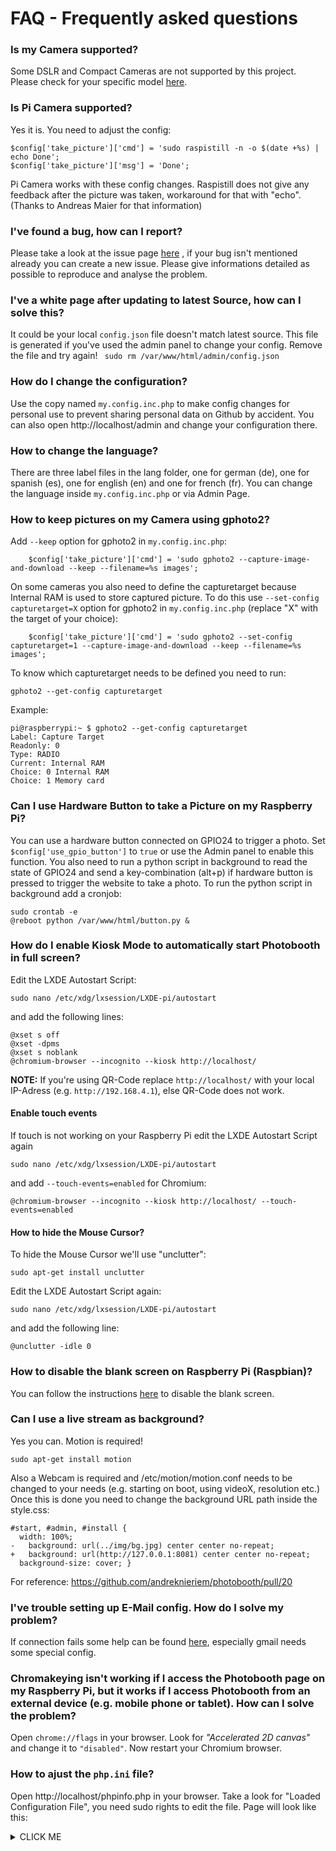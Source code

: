 # FAQ - Frequently asked questions


### Is my Camera supported?
Some DSLR and Compact Cameras are not supported by this project. Please check for your specific model [here](http://gphoto.org/proj/libgphoto2/support.php).


### Is Pi Camera supported?
Yes it is. You need to adjust the config:
```
$config['take_picture']['cmd'] = 'sudo raspistill -n -o $(date +%s) | echo Done';
$config['take_picture']['msg'] = 'Done';
```
Pi Camera works with these config changes.
Raspistill does not give any feedback after the picture was taken, workaround for that with "echo".
(Thanks to Andreas Maier for that information)


### I've found a bug, how can I report?
Please take a look at the issue page [here](https://github.com/andreknieriem/photobooth/issues) , if your bug isn't mentioned already you can create a new issue. Please give informations detailed as possible to reproduce and analyse the problem.


### I've a white page after updating to latest Source, how can I solve this?
It could be your local ```config.json``` file doesn't match latest source. This file is generated if you've used the admin panel to change your config.
Remove the file and try again!
``` sudo rm /var/www/html/admin/config.json```


### How do I change the configuration?
Use the copy named ```my.config.inc.php``` to make config changes for personal use to prevent sharing personal data on Github by accident.
You can also open http://localhost/admin and change your configuration there.


### How to change the language?
There are three label files in the lang folder, one for german (de), one for spanish (es), one for english (en) and one for french (fr). You can change the language inside ```my.config.inc.php``` or via Admin Page.


### How to keep pictures on my Camera using gphoto2?
Add ```--keep``` option for gphoto2 in ```my.config.inc.php```:
```
	$config['take_picture']['cmd'] = 'sudo gphoto2 --capture-image-and-download --keep --filename=%s images';
```
On some cameras you also need to define the capturetarget because Internal RAM is used to store captured picture. To do this use ```--set-config capturetarget=X``` option for gphoto2 in ```my.config.inc.php``` (replace "X" with the target of your choice):
```
	$config['take_picture']['cmd'] = 'sudo gphoto2 --set-config capturetarget=1 --capture-image-and-download --keep --filename=%s images';
```
To know which capturetarget needs to be defined you need to run:
```
gphoto2 --get-config capturetarget
```
Example:
```
pi@raspberrypi:~ $ gphoto2 --get-config capturetarget
Label: Capture Target
Readonly: 0
Type: RADIO
Current: Internal RAM
Choice: 0 Internal RAM
Choice: 1 Memory card
```


### Can I use Hardware Button to take a Picture on my Raspberry Pi?
You can use a hardware button connected on GPIO24 to trigger a photo. Set ```$config['use_gpio_button']``` to ```true``` or use the Admin panel to enable this function.
You also need to run a python script in background to read the state of GPIO24 and send a key-combination (alt+p) if hardware button is pressed to trigger the website to take a photo.
To run the python script in background add a cronjob:
```
sudo crontab -e
@reboot python /var/www/html/button.py &
```


### How do I enable Kiosk Mode to automatically start Photobooth in full screen?
Edit the LXDE Autostart Script:
```
sudo nano /etc/xdg/lxsession/LXDE-pi/autostart
```
and add the following lines:
```
@xset s off
@xset -dpms
@xset s noblank
@chromium-browser --incognito --kiosk http://localhost/
```
**NOTE:** If you're using QR-Code replace ```http://localhost/``` with your local IP-Adress (e.g. ```http://192.168.4.1```), else QR-Code does not work.


#### Enable touch events
If touch is not working on your Raspberry Pi edit the LXDE Autostart Script again
```
sudo nano /etc/xdg/lxsession/LXDE-pi/autostart
```
and add ```--touch-events=enabled``` for Chromium:
```
@chromium-browser --incognito --kiosk http://localhost/ --touch-events=enabled
```


#### How to hide the Mouse Cursor?
To hide the Mouse Cursor we'll use "unclutter":
```
sudo apt-get install unclutter
```
Edit the LXDE Autostart Script again:
```
sudo nano /etc/xdg/lxsession/LXDE-pi/autostart
```
and add the following line:
```
@unclutter -idle 0
```


### How to disable the blank screen on Raspberry Pi (Raspbian)?
You can follow the instructions [here](https://www.geeks3d.com/hacklab/20160108/how-to-disable-the-blank-screen-on-raspberry-pi-raspbian/) to disable the blank screen.


### Can I use a live stream as background?
Yes you can. Motion is required!
```
sudo apt-get install motion
```
Also a Webcam is required and /etc/motion/motion.conf needs to be changed to your needs (e.g. starting on boot, using videoX, resolution etc.)
Once this is done you need to change the background URL path inside the style.css:
```
#start, #admin, #install {
  width: 100%;
-   background: url(../img/bg.jpg) center center no-repeat;
+   background: url(http://127.0.0.1:8081) center center no-repeat;
  background-size: cover; }
```
For reference:
https://github.com/andreknieriem/photobooth/pull/20


### I've trouble setting up E-Mail config. How do I solve my problem?
If connection fails some help can be found [here](https://github.com/PHPMailer/PHPMailer/wiki/Troubleshooting), especially gmail needs some special config.


### Chromakeying isn't working if I access the Photobooth page on my Raspberry Pi, but it works if I access Photobooth from an external device (e.g. mobile phone or tablet). How can I solve the problem?
Open ```chrome://flags``` in your browser.
Look for *"Accelerated 2D canvas"* and change it to ```"disabled"```.
Now restart your Chromium browser.


### How to ajust the ```php.ini``` file?
Open http://localhost/phpinfo.php in your browser.
Take a look for "Loaded Configuration File", you need  sudo rights to edit the file.
Page will look like this:
<details><summary>CLICK ME</summary>
<img src="https://user-images.githubusercontent.com/6080900/65310524-cd6fb580-db8e-11e9-86e4-26b41a0bac8c.png">
</details>


